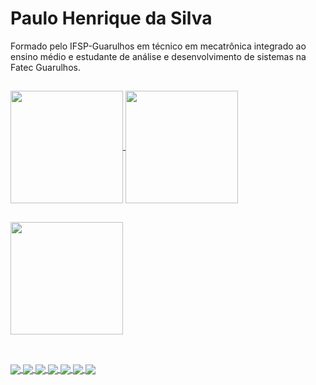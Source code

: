 # Paulo Henrique da Silva

Formado pelo IFSP-Guarulhos em técnico em mecatrônica integrado ao ensino médio e estudante de análise e desenvolvimento de sistemas na Fatec Guarulhos. 

##

<div>
  <a href="https://github.com/paulo-henrique-silva/github-readme-stats"/>
  <img align="center" height="180em" src="https://github-readme-stats.vercel.app/api?username=paulo-henrique-silva&show_icons=true&theme=codeSTACKr" />
  <img align="center" height="180em" src="https://github-readme-stats.vercel.app/api/top-langs/?username=paulo-henrique-silva&layout=compact&theme=codeSTACKr" />
</div>

##

<div>
  <img align="center" height="180em" src="https://github-profile-summary-cards.vercel.app/api/cards/profile-details?username=paulo-henrique-silva&theme=codeSTACKr" />
</div>

##

<div><br/>
  <img align="center" src="https://img.shields.io/badge/Spring-6DB33F?style=for-the-badge&logo=spring&logoColor=white" />
  <img align="center" src="https://img.shields.io/badge/Java-ED8B00?style=for-the-badge&logo=openjdk&logoColor=white" />
  <img align="center" src="https://img.shields.io/badge/C%23-239120?style=for-the-badge&logo=c-sharp&logoColor=white" />
  <img align="center" src="https://img.shields.io/badge/HTML5-E34F26?style=for-the-badge&logo=html5&logoColor=white" />
  <img align="center" src="https://img.shields.io/badge/CSS3-1572B6?style=for-the-badge&logo=css3&logoColor=white" />
  <img align="center" src="https://img.shields.io/badge/JavaScript-323330?style=for-the-badge&logo=javascript&logoColor=F7DF1E" />
  <img align="center" src="https://img.shields.io/badge/Figma-F24E1E?style=for-the-badge&logo=figma&logoColor=white" />
</div>


